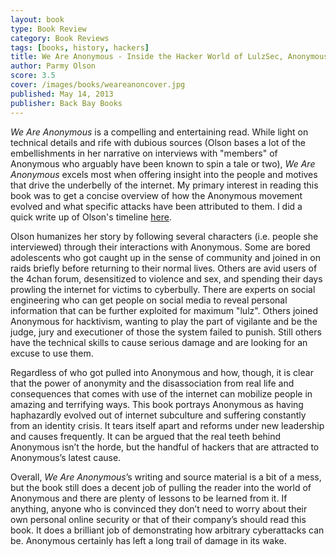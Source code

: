 ```yaml
---
layout: book
type: Book Review
category: Book Reviews
tags: [books, history, hackers]
title: We Are Anonymous - Inside the Hacker World of LulzSec, Anonymous, and the Global Cyber Insurgency
author: Parmy Olson
score: 3.5
cover: /images/books/weareanoncover.jpg
published: May 14, 2013
publisher: Back Bay Books
---
```


<i>We Are Anonymous</i> is a compelling and entertaining read. While light on technical details and rife with dubious sources (Olson bases a lot of the embellishments in her narrative on interviews with "members" of Anonymous who arguably have been known to spin a tale or two), <i>We Are Anonymous</i> excels most when offering insight into the people and motives that drive the underbelly of the internet. My primary interest in reading this book was to get a concise overview of how the Anonymous movement evolved and what specific attacks have been attributed to them. I did a quick write up of Olson's timeline <a href="/2017/04/27/anonymousmovement/"> here</a>.

Olson humanizes her story by following several characters (i.e. people she interviewed) through their interactions with Anonymous. Some are bored adolescents who got caught up in the sense of community and joined in on raids briefly before returning to their normal lives. Others are avid users of the 4chan forum, desensitized to violence and sex, and spending their days prowling the internet for victims to cyberbully. There are experts on social engineering who can get people on social media to reveal personal information that can be further exploited for maximum "lulz". Others joined Anonymous for hacktivism, wanting to play the part of vigilante and be the judge, jury and executioner of those the system failed to punish. Still others have the technical skills to cause serious damage and are looking for an excuse to use them.

Regardless of who got pulled into Anonymous and how, though, it is clear that the power of anonymity and the disassociation from real life and consequences that comes with use of the internet can mobilize people in amazing and terrifying ways. This book portrays Anonymous as having haphazardly evolved out of internet subculture and suffering constantly from an identity crisis. It tears itself apart and reforms under new leadership and causes frequently. It can be argued that the real teeth behind Anonymous isn’t the horde, but the handful of hackers that are attracted to Anonymous’s latest cause. 

Overall, <i>We Are Anonymous</i>’s writing and source material is a bit of a mess, but the book still does a decent job of pulling the reader into the world of Anonymous and there are plenty of lessons to be learned from it. If anything, anyone who is convinced they don’t need to worry about their own personal online security or that of their company’s should read this book. It does a brilliant job of demonstrating how arbitrary cyberattacks can be. Anonymous certainly has left a long trail of damage in its wake.



